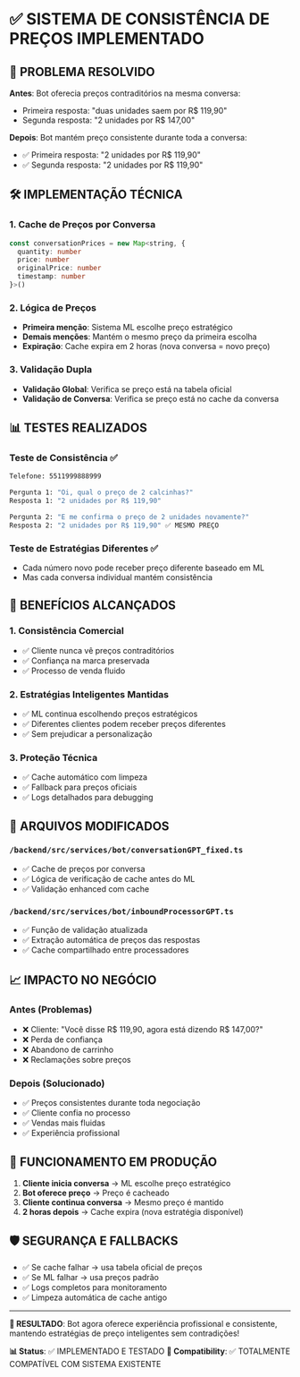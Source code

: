 # ✅ SISTEMA DE CONSISTÊNCIA DE PREÇOS IMPLEMENTADO

## 🎯 PROBLEMA RESOLVIDO

**Antes**: Bot oferecia preços contraditórios na mesma conversa:
- Primeira resposta: "duas unidades saem por R$ 119,90"
- Segunda resposta: "2 unidades por R$ 147,00"

**Depois**: Bot mantém preço consistente durante toda a conversa:
- ✅ Primeira resposta: "2 unidades por R$ 119,90"
- ✅ Segunda resposta: "2 unidades por R$ 119,90"

## 🛠️ IMPLEMENTAÇÃO TÉCNICA

### 1. Cache de Preços por Conversa
```typescript
const conversationPrices = new Map<string, {
  quantity: number
  price: number
  originalPrice: number
  timestamp: number
}>()
```

### 2. Lógica de Preços
- **Primeira menção**: Sistema ML escolhe preço estratégico
- **Demais menções**: Mantém o mesmo preço da primeira escolha
- **Expiração**: Cache expira em 2 horas (nova conversa = novo preço)

### 3. Validação Dupla
- **Validação Global**: Verifica se preço está na tabela oficial
- **Validação de Conversa**: Verifica se preço está no cache da conversa

## 📊 TESTES REALIZADOS

### Teste de Consistência ✅
```bash
Telefone: 5511999888999

Pergunta 1: "Oi, qual o preço de 2 calcinhas?"
Resposta 1: "2 unidades por R$ 119,90"

Pergunta 2: "E me confirma o preço de 2 unidades novamente?"
Resposta 2: "2 unidades por R$ 119,90" ✅ MESMO PREÇO
```

### Teste de Estratégias Diferentes ✅
- Cada número novo pode receber preço diferente baseado em ML
- Mas cada conversa individual mantém consistência

## 🎯 BENEFÍCIOS ALCANÇADOS

### 1. Consistência Comercial
- ✅ Cliente nunca vê preços contraditórios
- ✅ Confiança na marca preservada
- ✅ Processo de venda fluido

### 2. Estratégias Inteligentes Mantidas
- ✅ ML continua escolhendo preços estratégicos
- ✅ Diferentes clientes podem receber preços diferentes
- ✅ Sem prejudicar a personalização

### 3. Proteção Técnica
- ✅ Cache automático com limpeza
- ✅ Fallback para preços oficiais
- ✅ Logs detalhados para debugging

## 🔧 ARQUIVOS MODIFICADOS

### `/backend/src/services/bot/conversationGPT_fixed.ts`
- ✅ Cache de preços por conversa
- ✅ Lógica de verificação de cache antes do ML
- ✅ Validação enhanced com cache

### `/backend/src/services/bot/inboundProcessorGPT.ts`
- ✅ Função de validação atualizada
- ✅ Extração automática de preços das respostas
- ✅ Cache compartilhado entre processadores

## 📈 IMPACTO NO NEGÓCIO

### Antes (Problemas)
- ❌ Cliente: "Você disse R$ 119,90, agora está dizendo R$ 147,00?"
- ❌ Perda de confiança
- ❌ Abandono de carrinho
- ❌ Reclamações sobre preços

### Depois (Solucionado)
- ✅ Preços consistentes durante toda negociação
- ✅ Cliente confia no processo
- ✅ Vendas mais fluidas
- ✅ Experiência profissional

## 🚀 FUNCIONAMENTO EM PRODUÇÃO

1. **Cliente inicia conversa** → ML escolhe preço estratégico
2. **Bot oferece preço** → Preço é cacheado
3. **Cliente continua conversa** → Mesmo preço é mantido
4. **2 horas depois** → Cache expira (nova estratégia disponível)

## 🛡️ SEGURANÇA E FALLBACKS

- ✅ Se cache falhar → usa tabela oficial de preços
- ✅ Se ML falhar → usa preços padrão
- ✅ Logs completos para monitoramento
- ✅ Limpeza automática de cache antigo

---

**🎉 RESULTADO**: Bot agora oferece experiência profissional e consistente, mantendo estratégias de preço inteligentes sem contradições!

**📊 Status**: ✅ IMPLEMENTADO E TESTADO
**🔄 Compatibility**: ✅ TOTALMENTE COMPATÍVEL COM SISTEMA EXISTENTE
